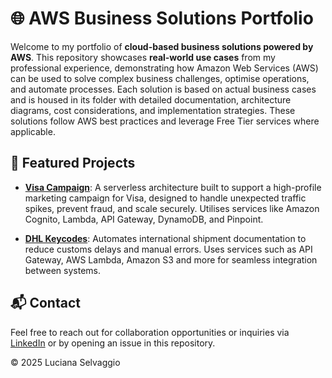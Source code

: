 # 🌐 AWS Business Solutions Portfolio
Welcome to my portfolio of **cloud-based business solutions powered by AWS**.
This repository showcases **real-world use cases** from my professional experience, demonstrating how Amazon Web Services (AWS) can be used to solve complex business challenges, optimise operations, and automate processes. 
Each solution is based on actual business cases and is housed in its folder with detailed documentation, architecture diagrams, cost considerations, and implementation strategies. These solutions follow AWS best practices and leverage Free Tier services where applicable.

## 🚀 Featured Projects

- **[Visa Campaign](./visa-campaign/README.md)**: A serverless architecture built to support a high-profile marketing campaign for Visa, designed to handle unexpected traffic spikes, prevent fraud, and scale securely. Utilises services like Amazon Cognito, Lambda, API Gateway, DynamoDB, and Pinpoint.

- **[DHL Keycodes](./dhl-keycodes/README.md)**: Automates international shipment documentation to reduce customs delays and manual errors. Uses services such as API Gateway, AWS Lambda, Amazon S3 and more for seamless integration between systems.


## 📬 Contact
Feel free to reach out for collaboration opportunities or inquiries via [LinkedIn](https://www.linkedin.com/in/luciana-selvaggio-66293727/) or by opening an issue in this repository. 

© 2025 Luciana Selvaggio
